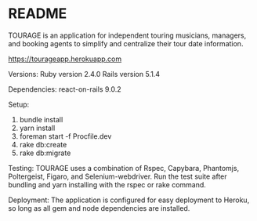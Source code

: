 # README

TOURAGE is an application for independent touring musicians, managers, and booking agents to simplify and centralize their tour date information.

https://tourageapp.herokuapp.com

Versions:
Ruby version 2.4.0
Rails version 5.1.4

Dependencies:
react-on-rails 9.0.2

Setup:
1. bundle install
2. yarn install
3. foreman start -f Procfile.dev
4. rake db:create
5. rake db:migrate


Testing:
TOURAGE uses a combination of Rspec, Capybara, Phantomjs, Poltergeist, Figaro, and Selenium-webdriver.
Run the test suite after bundling and yarn installing with the rspec or rake command.


Deployment:
The application is configured for easy deployment to Heroku, so long as all gem and node dependencies are installed.
